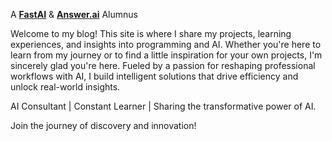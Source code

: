 A [**FastAI**](https://www.fast.ai/) & [**Answer.ai**](https://www.answer.ai/) Alumnus

Welcome to my blog! This site is where I share my projects, learning experiences, and insights into programming and AI. 
Whether you're here to learn from my journey or to find a little inspiration for your own projects, I'm sincerely glad you're here.
Fueled by a passion for reshaping professional workflows with AI, I build intelligent solutions that drive efficiency and unlock real-world insights.

AI Consultant | Constant Learner | Sharing the transformative power of AI.

Join the journey of discovery and innovation!
